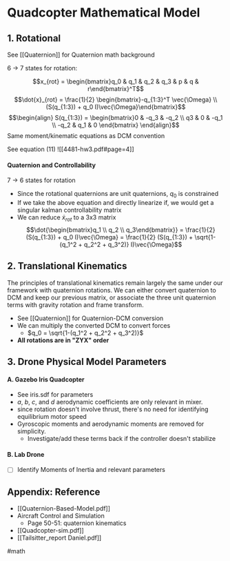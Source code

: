 # Quadcopter Mathematical Model

## 1. Rotational
See [[Quaternion]] for Quaternion math background

6 -> 7 states for rotation:

$$x_{rot} = \begin{bmatrix}q_0 & q_1 & q_2 & q_3 & p & q & r\end{bmatrix}^T$$
$$\dot{x}_{rot} = \frac{1}{2} \begin{bmatrix}-q_{1:3}^T  \vec{\Omega} \\ (S(q_{1:3}) + q_0 I)\vec{\Omega}\end{bmatrix}$$
$$\begin{align} S(q_{1:3}) = \begin{bmatrix}0 & -q_3 & -q_2 \\ q3 & 0 & -q_1 \\ -q_2 & q_1 & 0 \end{bmatrix} \end{align}$$
Same moment/kinematic equations as DCM convention

See equation (11) ![[4481-hw3.pdf#page=4]]

#### Quaternion and Controllability
7 -> 6 states for rotation
- Since the rotational quaternions are unit quaternions, $q_0$ is constrained
- If we take the above equation and directly linearize if, we would get a singular kalman controllability matrix
- We can reduce $\dot{x}_{rot}$ to a 3x3 matrix
$$\dot{\begin{bmatrix}q_1 \\ q_2 \\ q_3\end{bmatrix}} = \frac{1}{2}(S(q_{1:3}) + q_0 I)\vec{\Omega} = \frac{1}{2} (S(q_{1:3}) + \sqrt{1-(q_1^2 + q_2^2 + q_3^2)} I)\vec{\Omega}$$

## 2. Translational Kinematics
The principles of translational kinematics remain largely the same under our framework with quaternion rotations. We can either convert quaternion to DCM and keep our previous matrix, or associate the three unit quaternion terms with gravity rotation and frame transform.

- See [[Quaternion]] for Quaternion-DCM conversion
- We can multiply the converted DCM to convert forces
	- $q_0 = \sqrt{1-(q_1^2 + q_2^2 + q_3^2)}$
- **All rotations are in "ZYX" order**


## 3. Drone Physical Model Parameters

#### A. Gazebo Iris Quadcopter
- See iris.sdf for parameters
- $a$, $b$, $c$, and $d$ aerodynamic coefficients are only relevant in mixer. 
- since rotation doesn't involve thrust, there's no need for identifying equilibrium motor speed
- Gyroscopic moments and aerodynamic moments are removed for simplicity.
	- Investigate/add these terms back if the controller doesn't stabilize


#### B. Lab Drone
- [ ] Identify Moments of Inertia and relevant parameters


## Appendix: Reference
- [[Quaternion-Based-Model.pdf]]
- Aircraft Control and Simulation
	- Page 50-51: quaternion kinematics
- [[Quadcopter-sim.pdf]]
- [[Tailsitter_report Daniel.pdf]]

#math 